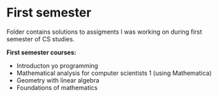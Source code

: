 # First semester

Folder contains solutions to assigments I was working on during first semester of CS studies.

**First semester courses:**
- Introducton yo programming
- Mathematical analysis for computer scientists 1 (using Mathematica)
- Geometry with linear algebra
- Foundations of mathematics
